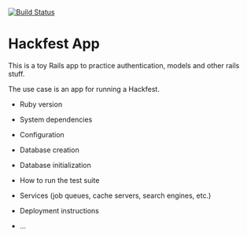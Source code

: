 [![Build Status](https://travis-ci.org/brucellino/hackfest-app.svg?branch=master)](https://travis-ci.org/brucellino/hackfest-app)

# Hackfest App

This is a toy Rails app to practice authentication, models and other rails stuff. 

The use case is an app for running a Hackfest.

* Ruby version

* System dependencies

* Configuration

* Database creation

* Database initialization

* How to run the test suite

* Services (job queues, cache servers, search engines, etc.)

* Deployment instructions

* ...

